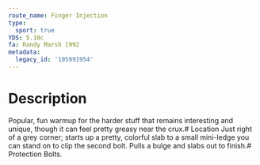 ```yaml
---
route_name: Finger Injection
type:
  sport: true
YDS: 5.10c
fa: Randy Marsh 1992
metadata:
  legacy_id: '105991954'
---
```

# Description
Popular, fun warmup for the harder stuff that remains interesting and unique, though it can feel pretty greasy near the crux.# Location
Just right of a grey corner; starts up a pretty, colorful slab to a small mini-ledge you can stand on to clip the second bolt. Pulls a bulge and slabs out to finish.# Protection
Bolts.